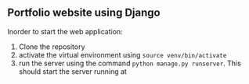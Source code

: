 ## Portfolio website using Django

Inorder to start the web application:

1. Clone the repository
2. activate the virtual environment using `source venv/bin/activate`
3. run the server using the command `python manage.py runserver`. This should start the server running at 
